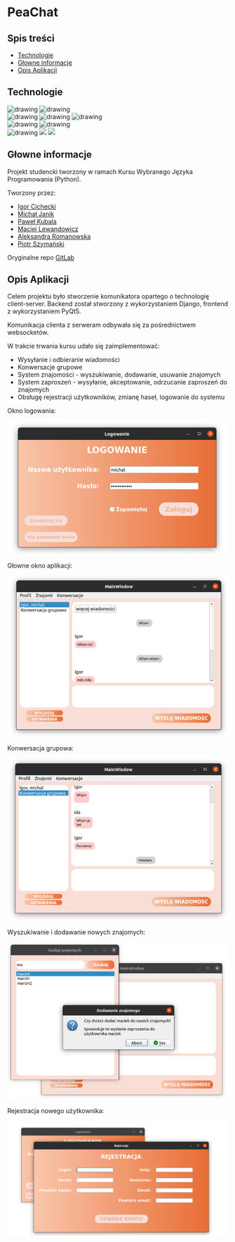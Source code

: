 # PeaChat
## Spis treści

* [Technologie](#technologie)
* [Głowne informacje](#głowne-informacje)
* [Opis Aplikacji](#opis-aplikacji)


	

## Technologie
<img src="https://yourdevops.org/wp-content/uploads/2019/03/python3.jpg" alt="drawing" height=80px/>
<img src="https://udooorgcdn-aidilabsrl.netdna-ssl.com/wp-content/uploads/2015/05/qt5-udoo.jpg" alt="drawing" height=80px/>
<br/>
<img src="https://www.djangoproject.com/m/img/logos/django-logo-negative.png" alt="drawing" height=80px/>
<img src="https://miro.medium.com/proxy/1*N5Iep1wJY1iXgMzpHxzE8w.png" alt="drawing" height=80px/>
<img src="https://user-images.githubusercontent.com/6927678/36393573-789e7bc2-15b0-11e8-9a31-49f58e03a5c9.png
" alt="drawing" height=80px/>
<br/>
<img src="https://tr3.cbsistatic.com/hub/i/r/2016/10/18/831f017c-ee68-4bd6-8a5c-ab31b4d35d6d/resize/1200x/1d727d94737ac8571d079efce9a035af/dockerhero.jpg" alt="drawing" height=80px/>
<img src="https://openwhisk.apache.org/images/deployments/logo-docker-compose-text.svg" alt="drawing" height=80px/> 
<br/>
<img src="https://upload.wikimedia.org/wikipedia/commons/thumb/a/a1/PyCharm_Logo.svg/1024px-PyCharm_Logo.svg.png" alt="drawing" height=80px/> 
<img src="https://upload.wikimedia.org/wikipedia/commons/thumb/9/9a/Visual_Studio_Code_1.35_icon.svg/768px-Visual_Studio_Code_1.35_icon.svg.png" height=80px/> 
<img src="https://upload.wikimedia.org/wikipedia/commons/thumb/1/18/GitLab_Logo.svg/1108px-GitLab_Logo.svg.png" height=80px/> 


## Głowne informacje
Projekt studencki tworzony w ramach Kursu Wybranego Języka Programowania (Python).

Tworzony przez:

* [Igor Cichecki](https://github.com/regin123)
* [Michał Janik](https://github.com/mihal09)
* [Paweł Kubala](https://github.com/Kubciooo)
* [Maciej Lewandowicz](https://github.com/sasuke5055)
* [Aleksandra Romanowska]()
* [Piotr Szymański](https://github.com/PitiMonster)


Oryginalne repo [GitLab](https://gitlab.com/sasuke5055/python-project)


## Opis Aplikacji
Celem projektu było stworzenie komunikatora opartego o technologię client-server. 
Backend został stworzony z wykorzystaniem Django, frontend z wykorzystaniem PyQt5. 

Komunikacja clienta z serweram odbywała się za pośrednictwem websocketów. 

W trakcie trwania kursu udało się zaimplementować:
* Wysyłanie i odbieranie wiadomości
* Konwersacje grupowe
* System znajomości - wyszukiwanie, dodawanie, usuwanie znajomych
* System zaproszeń - wysyłanie, akceptowanie, odrzucanie zaproszeń do znajomych
* Obsługę rejestracji użytkowników, zmianę haseł, logowanie do systemu


Okno logowania:

![](Docs/SS/m3.png)

Głowne okno aplikacji:

![](Docs/SS/m1.png)

Konwersacja grupowa:

![](Docs/SS/m2.png)

Wyszukiwanie i dodawanie nowych znajomych:

![](Docs/SS/m5.png)

Rejestracja nowego użytkownika:

![](Docs/SS/m4.png)





